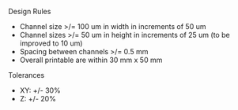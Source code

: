 Design Rules

- Channel size >/= 100 um in width in increments of 50 um
- Channel sizes >/= 50 um in height in increments of 25 um (to be improved to 10 um)
- Spacing between channels >/= 0.5 mm
- Overall printable are within 30 mm x 50 mm

Tolerances

* XY: +/- 30%
* Z: +/- 20%
